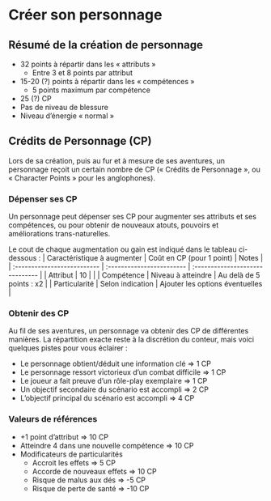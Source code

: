 # Créer son personnage
## Résumé de la création de personnage
- 32 points à répartir dans les « attributs »
	- Entre 3 et 8 points par attribut
- 15-20 (?) points à répartir dans les « compétences » 
	- 5 points maximum par compétence
- 25 (?) CP 
- Pas de niveau de blessure
- Niveau d’énergie « normal »

## Crédits de Personnage (CP)
Lors de sa création, puis au fur et à mesure de ses aventures, un personnage reçoit un certain nombre de CP (« Crédits de Personnage », ou « Character Points » pour les anglophones).

### Dépenser ses CP
Un personnage peut dépenser ses CP pour augmenter ses attributs et ses compétences, ou pour obtenir de nouveaux atouts, pouvoirs et améliorations trans-naturelles.

Le cout de chaque augmentation ou gain est indiqué dans le tableau ci-dessous : 
| Caractéristique à augmenter | Coût en CP (pour 1 point) | Notes                           |
| :-------------------------- | :------------------------ | :------------------------------ |
| Attribut                    | 10                        |                                 |
| Compétence                  | Niveau à atteindre        | Au delà de 5 points : x2        |
| Particularité               | Selon indication          | Ajouter les options éventuelles |

### Obtenir des CP
Au fil de ses aventures, un personnage va obtenir des CP de différentes manières. La répartition exacte reste à la discrétion du conteur, mais voici quelques pistes pour vous éclairer :
- Le personnage obtient/déduit une information clé		=> 1 CP
- Le personnage ressort victorieux d’un combat difficile	=> 1 CP 
- Le joueur a fait preuve d’un rôle-play exemplaire		=> 1 CP
- Un objectif secondaire du scénario est accompli		=> 2 CP
- L’objectif principal du scénario est accompli			=> 4 CP

### Valeurs de références
- +1 point d’attribut						=> 10 CP
- Atteindre 4 dans une nouvelle compétence			=> 10 CP
- Modificateurs de particularités
	- Accroit les effets					=> 5 CP
	- Accorde de nouveaux effets				=> 10 CP
	- Risque de malus aux dés				=> -5 CP
	- Risque de perte de santé				=> -10 CP
